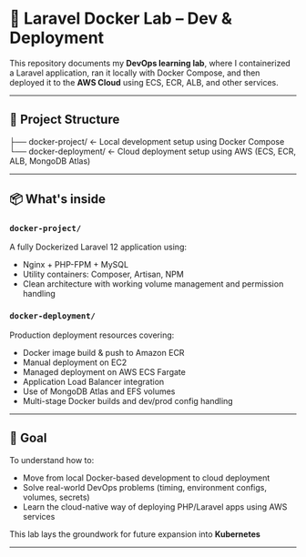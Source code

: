 # 🧪 Laravel Docker Lab – Dev & Deployment

This repository documents my **DevOps learning lab**, where I containerized a Laravel application, ran it locally with Docker Compose, and then deployed it to the **AWS Cloud** using ECS, ECR, ALB, and other services.

---

## 📁 Project Structure

├── docker-project/ ← Local development setup using Docker Compose
└── docker-deployment/ ← Cloud deployment setup using AWS (ECS, ECR, ALB, MongoDB Atlas)


---

## 📦 What's inside

### `docker-project/`
A fully Dockerized Laravel 12 application using:
- Nginx + PHP-FPM + MySQL
- Utility containers: Composer, Artisan, NPM
- Clean architecture with working volume management and permission handling

### `docker-deployment/`
Production deployment resources covering:
- Docker image build & push to Amazon ECR
- Manual deployment on EC2
- Managed deployment on AWS ECS Fargate
- Application Load Balancer integration
- Use of MongoDB Atlas and EFS volumes
- Multi-stage Docker builds and dev/prod config handling

---

## 🎯 Goal

To understand how to:
- Move from local Docker-based development to cloud deployment
- Solve real-world DevOps problems (timing, environment configs, volumes, secrets)
- Learn the cloud-native way of deploying PHP/Laravel apps using AWS services

This lab lays the groundwork for future expansion into **Kubernetes**

---

